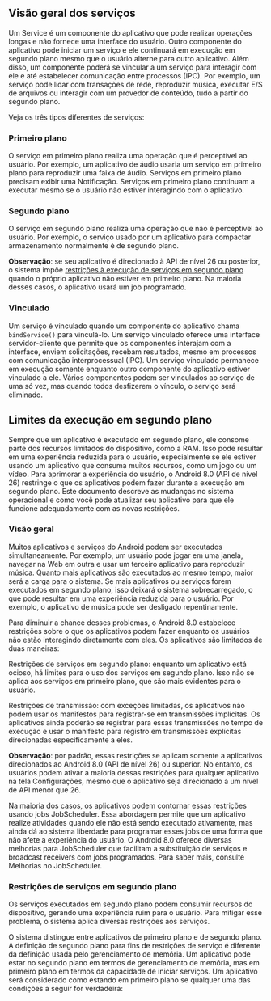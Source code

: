 ## Visão geral dos serviços

Um Service é um componente do aplicativo que pode realizar operações longas e não fornece uma interface do usuário. Outro componente do aplicativo pode iniciar um serviço e ele continuará em execução em segundo plano mesmo que o usuário alterne para outro aplicativo. Além disso, um componente poderá se vincular a um serviço para interagir com ele e até estabelecer comunicação entre processos (IPC). Por exemplo, um serviço pode lidar com transações de rede, reproduzir música, executar E/S de arquivos ou interagir com um provedor de conteúdo, tudo a partir do segundo plano.

Veja os três tipos diferentes de serviços:

### Primeiro plano
O serviço em primeiro plano realiza uma operação que é perceptível ao usuário. Por exemplo, um aplicativo de áudio usaria um serviço em primeiro plano para reproduzir uma faixa de áudio. Serviços em primeiro plano precisam exibir uma Notificação. Serviços em primeiro plano continuam a executar mesmo se o usuário não estiver interagindo com o aplicativo. 

### Segundo plano
O serviço em segundo plano realiza uma operação que não é perceptível ao usuário. Por exemplo, o serviço usado por um aplicativo para compactar armazenamento normalmente é de segundo plano. 

**Observação**: se seu aplicativo é direcionado à API de nível 26 ou posterior, o sistema impõe [restrições à execução de serviços em segundo plano]() quando o próprio aplicativo não estiver em primeiro plano. Na maioria desses casos, o aplicativo usará um job programado. 

### Vinculado
Um serviço é vinculado quando um componente do aplicativo chama `bindService()` para vinculá-lo. Um serviço vinculado oferece uma interface servidor-cliente que permite que os componentes interajam com a interface, enviem solicitações, recebam resultados, mesmo em processos com comunicação interprocessual (IPC). Um serviço vinculado permanece em execução somente enquanto outro componente do aplicativo estiver vinculado a ele. Vários componentes podem ser vinculados ao serviço de uma só vez, mas quando todos desfizerem o vínculo, o serviço será eliminado.

## Limites da execução em segundo plano
Sempre que um aplicativo é executado em segundo plano, ele consome parte dos recursos limitados do dispositivo, como a RAM. Isso pode resultar em uma experiência reduzida para o usuário, especialmente se ele estiver usando um aplicativo que consuma muitos recursos, como um jogo ou um vídeo. Para aprimorar a experiência do usuário, o Android 8.0 (API de nível 26) restringe o que os aplicativos podem fazer durante a execução em segundo plano. Este documento descreve as mudanças no sistema operacional e como você pode atualizar seu aplicativo para que ele funcione adequadamente com as novas restrições.

### Visão geral
Muitos aplicativos e serviços do Android podem ser executados simultaneamente. Por exemplo, um usuário pode jogar em uma janela, navegar na Web em outra e usar um terceiro aplicativo para reproduzir música. Quanto mais aplicativos são executados ao mesmo tempo, maior será a carga para o sistema. Se mais aplicativos ou serviços forem executados em segundo plano, isso deixará o sistema sobrecarregado, o que pode resultar em uma experiência reduzida para o usuário. Por exemplo, o aplicativo de música pode ser desligado repentinamente.

Para diminuir a chance desses problemas, o Android 8.0 estabelece restrições sobre o que os aplicativos podem fazer enquanto os usuários não estão interagindo diretamente com eles. Os aplicativos são limitados de duas maneiras:

Restrições de serviços em segundo plano: enquanto um aplicativo está ocioso, há limites para o uso dos serviços em segundo plano. Isso não se aplica aos serviços em primeiro plano, que são mais evidentes para o usuário.

Restrições de transmissão: com exceções limitadas, os aplicativos não podem usar os manifestos para registrar-se em transmissões implícitas. Os aplicativos ainda poderão se registrar para essas transmissões no tempo de execução e usar o manifesto para registro em transmissões explícitas direcionadas especificamente a eles.

**Observação**: por padrão, essas restrições se aplicam somente a aplicativos direcionados ao Android 8.0 (API de nível 26) ou superior. No entanto, os usuários podem ativar a maioria dessas restrições para qualquer aplicativo na tela Configurações, mesmo que o aplicativo seja direcionado a um nível de API menor que 26.

Na maioria dos casos, os aplicativos podem contornar essas restrições usando jobs JobScheduler. Essa abordagem permite que um aplicativo realize atividades quando ele não está sendo executado ativamente, mas ainda dá ao sistema liberdade para programar esses jobs de uma forma que não afete a experiência do usuário. O Android 8.0 oferece diversas melhorias para JobScheduler que facilitam a substituição de serviços e broadcast receivers com jobs programados. Para saber mais, consulte Melhorias no JobScheduler.

### Restrições de serviços em segundo plano

Os serviços executados em segundo plano podem consumir recursos do dispositivo, gerando uma experiência ruim para o usuário. Para mitigar esse problema, o sistema aplica diversas restrições aos serviços.

O sistema distingue entre aplicativos de primeiro plano e de segundo plano. A definição de segundo plano para fins de restrições de serviço é diferente da definição usada pelo gerenciamento de memória. Um aplicativo pode estar no segundo plano em termos de gerenciamento de memória, mas em primeiro plano em termos da capacidade de iniciar serviços. Um aplicativo será considerado como estando em primeiro plano se qualquer uma das condições a seguir for verdadeira:
